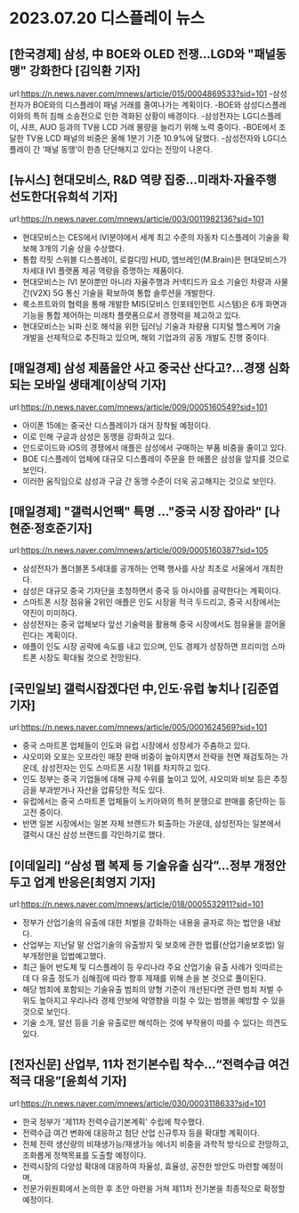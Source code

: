 # 2023.07.20 디스플레이 뉴스

## [한국경제] 삼성, 中 BOE와 OLED 전쟁…LGD와 "패널동맹" 강화한다 [김익환 기자]
url:https://n.news.naver.com/mnews/article/015/0004869533?sid=101
-삼성전자가 BOE와의 디스플레이 패널 거래를 줄여나가는 계획이다.
-BOE와 삼성디스플레이와의 특허 침해 소송전으로 인한 격화된 상황이 배경이다.
-삼성전자는 LG디스플레이, 샤프, AUO 등과의 TV용 LCD 거래 물량을 늘리기 위해 노력 중이다.
-BOE에서 조달한 TV용 LCD 패널의 비중은 올해 1분기 기준 10.9%에 달했다.
-삼성전자와 LG디스플레이 간 ‘패널 동맹’이 한층 단단해지고 있다는 전망이 나온다.

## [뉴시스] 현대모비스, R&D 역량 집중…미래차·자율주행 선도한다[유희석 기자]
url:https://n.news.naver.com/mnews/article/003/0011982136?sid=101
- 현대모비스는 CES에서 IVI분야에서 세계 최고 수준의 자동차 디스플레이 기술을 확보해 3개의 기술 상을 수상했다.
- 통합 칵핏 스위블 디스플레이, 로컬디밍 HUD, 엠브레인(M.Brain)은 현대모비스가 차세대 IVI 플랫폼 제공 역량을 증명하는 제품이다.
- 현대모비스는 IVI 분야뿐만 아니라 자율주행과 커넥티드카 요소 기술인 차량과 사물간(V2X) 5G 통신 기술을 확보하여 통합 솔루션을 개발한다.
- 룩소프트와의 협력을 통해 개발한 MIS(모비스 인포테인먼트 시스템)은 6개 화면과 기능을 통합 제어하는 미래차 플랫폼으로서 경쟁력을 제고하고 있다.
- 현대모비스는 뇌파 신호 해석을 위한 딥러닝 기술과 차량용 디지털 헬스케어 기술 개발을 선제적으로 추진하고 있으며, 해외 기업과의 공동 개발도 진행 중이다.

## [매일경제] 삼성 제품을안 사고 중국산 산다고?...경쟁 심화되는 모바일 생태계[이상덕 기자]
url:https://n.news.naver.com/mnews/article/009/0005160549?sid=101
- 아이폰 15에는 중국산 디스플레이가 대거 장착될 예정이다.
- 이로 인해 구글과 삼성은 동맹을 강화하고 있다.
- 안드로이드와 iOS의 경쟁에서 애플은 삼성에서 구매하는 부품 비중을 줄이고 있다.
- BOE 디스플레이 업체에 대규모 디스플레이 주문을 한 애플은 삼성을 앞지를 것으로 보인다.
- 이러한 움직임으로 삼성과 구글 간 동맹 수준이 더욱 공고해지는 것으로 보인다.

## [매일경제] "갤럭시언팩" 특명 …"중국 시장 잡아라" [나현준∙정호준기자]
url:https://n.news.naver.com/mnews/article/009/0005160387?sid=105
- 삼성전자가 폴더블폰 5세대를 공개하는 언팩 행사를 사상 최초로 서울에서 개최한다.
- 삼성은 대규모 중국 기자단을 초청하면서 중국 등 아시아를 공략한다는 계획이다.
- 스마트폰 시장 점유율 2위인 애플은 인도 시장을 적극 두드리고, 중국 시장에서는 약진이 미미하다.
- 삼성전자는 중국 업체보다 앞선 기술력을 활용해 중국 시장에서도 점유율을 끌어올린다는 계획이다.
- 애플이 인도 시장 공략에 속도를 내고 있으며, 인도 경제가 성장하면 프리미엄 스마트폰 시장도 확대될 것으로 전망된다.

## [국민일보] 갤럭시잡겠다던 中,인도·유럽 놓치나 [김준엽 기자]
url:https://n.news.naver.com/mnews/article/005/0001624569?sid=101
- 중국 스마트폰 업체들이 인도와 유럽 시장에서 성장세가 주춤하고 있다.
- 샤오미와 오포는 오프라인 매장 판매 비중이 높아지면서 전략을 전면 재검토하는 가운데, 삼성전자는 인도 스마트폰 시장 1위를 차지하고 있다.
- 인도 정부는 중국 기업들에 대해 규제 수위를 높이고 있어, 샤오미와 비보 등은 추징금을 부과받거나 자산을 압류당한 적도 있다.
- 유럽에서는 중국 스마트폰 업체들이 노키아와의 특허 분쟁으로 판매를 중단하는 등 고전 중이다.
- 반면 일본 시장에서는 일본 자체 브랜드가 퇴출하는 가운데, 삼성전자는 일본에서 갤럭시 대신 삼성 브랜드를 각인하기로 했다.

## [이데일리] “삼성 팹 복제 등 기술유출 심각”…정부 개정안두고 업계 반응은[최영지 기자]
url:https://n.news.naver.com/mnews/article/018/0005532911?sid=101
- 정부가 산업기술의 유출에 대한 처벌을 강화하는 내용을 골자로 하는 법안을 내놨다.
- 산업부는 지난달 말 산업기술의 유출방지 및 보호에 관한 법률(산업기술보호법) 일부개정안을 입법예고했다.
- 최근 들어 반도체 및 디스플레이 등 우리나라 주요 산업기술 유출 사례가 잇따르는 데 다 유출 정도가 심해짐에 따라 향후 제재를 위해 손을 본 것으로 풀이된다.
- 해당 범죄에 포함되는 기술유출 범죄의 양형 기준이 개선된다면 관련 범죄 처벌 수위도 높아지고 우리나라 경제 안보에 악영향을 미칠 수 있는 범행을 예방할 수 있을 것으로 보인다.
- 기술 소개, 알선 등을 기술 유출로만 해석하는 것에 부작용이 따를 수 있다는 의견도 있다.

## [전자신문] 산업부, 11차 전기본수립 착수…“전력수급 여건 적극 대응”[윤희석 기자]
url:https://n.news.naver.com/mnews/article/030/0003118633?sid=101
- 한국 정부가 '제11차 전력수급기본계획' 수립에 착수했다.
- 전력수급 여건 변화에 대응하고 첨단 산업 신규투자 등을 확대할 계획이다.
- 전체 전력 생산량의 비재생가능/재생가능 에너지 비중을 과학적 방식으로 전망하고, 조화롭게 정책목표를 도출할 예정이다.
- 전력시장의 다양성 확대에 대응하여 자율성, 효율성, 공전한 방안도 마련할 예정이며,
- 전문가위원회에서 논의한 후 초안 마련을 거쳐 제11차 전기본을 최종적으로 확정할 예정이다.
